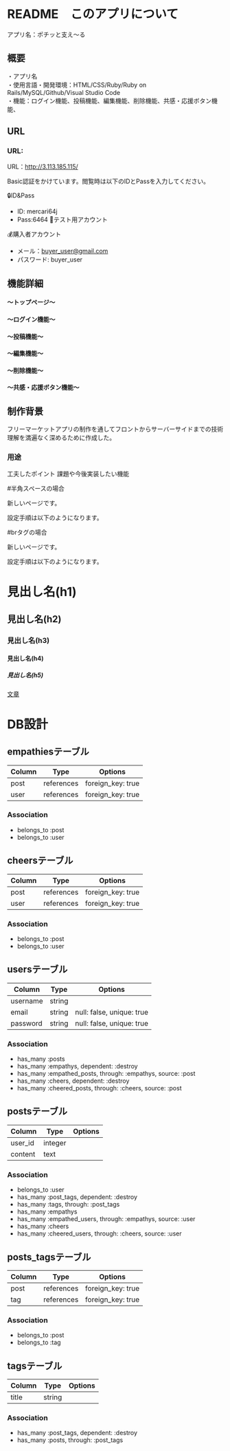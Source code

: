 
# README　このアプリについて  


 アプリ名：ポチッと支え〜る

## 概要
 ・アプリ名  
 ・使用言語・開発環境：HTML/CSS/Ruby/Ruby on Rails/MySQL/Github/Visual Studio Code  
 ・機能：ログイン機能、投稿機能、編集機能、削除機能、共感・応援ボタン機能、


## URL
### URL:

URL：http://3.113.185.115/

Basic認証をかけています。閲覧時は以下のIDとPassを入力してください。

🔒ID&Pass

- ID: mercari64j
- Pass:6464
📝テスト用アカウント

💰購入者アカウント

- メール：buyer_user@gmail.com
- パスワード: buyer_user


## 機能詳細
#### 〜トップページ〜

#### 〜ログイン機能〜

#### 〜投稿機能〜

#### 〜編集機能〜

#### 〜削除機能〜

#### 〜共感・応援ボタン機能〜

## 制作背景
 フリーマーケットアプリの制作を通してフロントからサーバーサイドまでの技術理解を満遍なく深めるために作成した。

### 用途

 工夫したポイント
 課題や今後実装したい機能










#半角スペースの場合

新しいページです。  

設定手順は以下のようになります。


#brタグの場合

新しいページです。<br>

設定手順は以下のようになります。


# 見出し名(h1)

## 見出し名(h2)

### 見出し名(h3)

#### 見出し名(h4)

##### 見出し名(h5)

[文章](リンク先のURL)






# DB設計

## empathiesテーブル
|Column|Type|Options|
|------|----|-------|
|post|references|foreign_key: true|
|user|references|foreign_key: true|

### Association
- belongs_to :post
- belongs_to :user

## cheersテーブル
|Column|Type|Options|
|------|----|-------|
|post|references|foreign_key: true|
|user|references|foreign_key: true|

### Association
- belongs_to :post
- belongs_to :user

## usersテーブル
|Column|Type|Options|
|------|----|-------|
|username|string|
|email|string|null: false, unique: true|
|password|string|null: false, unique: true|

### Association
- has_many :posts
- has_many :empathys, dependent: :destroy
- has_many :empathed_posts, through: :empathys, source: :post
- has_many :cheers, dependent: :destroy
- has_many :cheered_posts, through: :cheers, source: :post

## postsテーブル
|Column|Type|Options|
|------|----|-------|
|user_id|integer|
|content|text|

### Association
- belongs_to :user
- has_many :post_tags, dependent: :destroy
- has_many :tags, through: :post_tags
- has_many :empathys
- has_many :empathed_users, through: :empathys, source: :user
- has_many :cheers
- has_many :cheered_users, through: :cheers, source: :user

## posts_tagsテーブル
|Column|Type|Options|
|------|----|-------|
|post|references|foreign_key: true|
|tag|references|foreign_key: true|

### Association
- belongs_to :post
- belongs_to :tag

## tagsテーブル
|Column|Type|Options|
|------|----|-------|
|title|string|

### Association
- has_many :post_tags, dependent: :destroy
- has_many :posts, through: :post_tags
